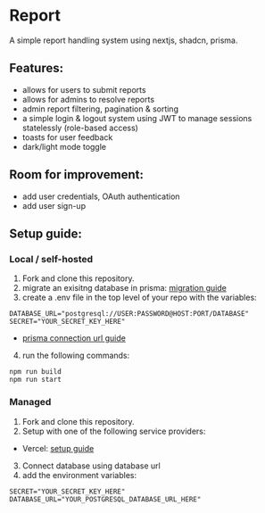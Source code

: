 # Report
A simple report handling system using nextjs, shadcn, prisma.
## Features:
- allows for users to submit reports
- allows for admins to resolve reports
- admin report filtering, pagination & sorting
- a simple login & logout system using JWT to manage sessions statelessly (role-based access)
- toasts for user feedback
- dark/light mode toggle 

## Room for improvement:
- add user credentials, OAuth authentication
- add user sign-up

## Setup guide: 
### Local / self-hosted
1. Fork and clone this repository.
2. migrate an exisitng database in prisma: [migration guide](https://www.prisma.io/docs/orm/prisma-migrate/getting-started#adding-prisma-migrate-to-an-existing-project)
3. create a .env file in the top level of your repo with the variables:
```
DATABASE_URL="postgresql://USER:PASSWORD@HOST:PORT/DATABASE"
SECRET="YOUR_SECRET_KEY_HERE"
```
- [prisma connection url guide](https://www.prisma.io/docs/orm/overview/databases/postgresql#connection-details)
4. run the following commands:
```console
npm run build
npm run start
```
### Managed
1. Fork and clone this repository.
2. Setup with one of the following service providers:
- Vercel: [setup guide](https://vercel.com/docs/git#deploying-a-git-repository)
3. Connect database using database url
4. add the environment variables:
```
SECRET="YOUR_SECRET_KEY_HERE"
DATABASE_URL="YOUR_POSTGRESQL_DATABASE_URL_HERE"
```
